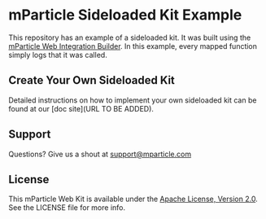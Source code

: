 # mParticle Sideloaded Kit Example

This repository has an example of a sideloaded kit.  It was built using the [mParticle Web Integration Builder](https://github.com/mparticle-integrations/mparticle-javascript-integration-example). In this example, every mapped function simply logs that it was called.

## Create Your Own Sideloaded Kit

Detailed instructions on how to implement your own sideloaded kit can be found at our [doc site](URL TO BE ADDED). 

## Support

Questions? Give us a shout at <support@mparticle.com>

## License

This mParticle Web Kit is available under the [Apache License, Version 2.0](http://www.apache.org/licenses/LICENSE-2.0). See the LICENSE file for more info.